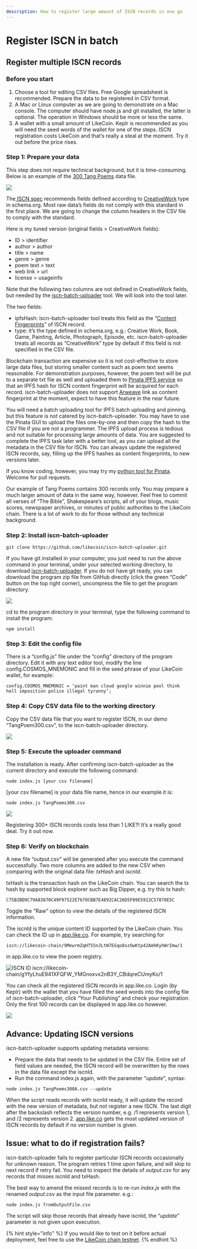 ```yaml
---
description: How to register large amount of ISCN records in one go
---
```


# Register ISCN in batch

## Register multiple ISCN records

### Before you start <a href="#a5db" id="a5db"></a>

1. Choose a tool for editing CSV files. Free Google spreadsheet is recommended. Prepare the data to be registered in CSV format.
2. A Mac or Linux computer as we are going to demonstrate on a Mac console. The computer should have node.js and git installed, the latter is optional. The operation in Windows should be more or less the same.
3. A wallet with a small amount of LikeCoin. Keplr is recommended as you will need the seed words of the wallet for one of the steps. ISCN registration costs LikeCoin and that’s really a steal at the moment. Try it out before the price rises.

### Step 1: Prepare your data <a href="#bafb" id="bafb"></a>

This step does not require technical background, but it is time-consuming. Below is an example of the [300 Tang Poems](https://github.com/edmondyu/TangPoems300/blob/main/TangPoems300.csv) data file.

![](../../.gitbook/assets/iscn-batch-uploader-01.png)

The[ ISCN spec](https://iscn.io/) recommends fields defined according to [CreativeWork](https://schema.org/CreativeWork) type in schema.org. Most raw data’s fields do not comply with this standard in the first place. We are going to change the column headers in the CSV file to comply with the standard.

Here is my tuned version (original fields > CreativeWork fields):

* ID > identifier
* author > author
* title > name
* genre > genre
* poem text > text
* web link > url
* license > usageinfo

Note that the following two columns are not defined in CreativeWork fields, but needed by the [iscn-batch-uploader](https://github.com/likecoin/iscn-batch-uploader) tool. We will look into the tool later.

The two fields:

* ipfsHash: iscn-batch-uploader tool treats this field as the “[Content Fingerprints](https://iscn.io/schema/contentFingerprints)” of ISCN record.
* type: it’s the type defined in schema.org, e.g.: Creative Work, Book, Game, Painting, Article, Photograph, Episode, etc. iscn-batch-uploader treats all records as “CreativeWork” type by default if this field is not specified in the CSV file.

Blockchain transaction are expensive so it is not cost-effective to store large data files, but storing smaller content such as poem text seems reasonable. For demonstration purposes, however, the poem text will be put to a separate txt file as well and uploaded  them to [Pinata IPFS service](https://www.pinata.cloud/) so that  an IPFS hash for ISCN content fingerprint will be acquired for each record. iscn-batch-uploader does not support [Arweave](https://www.arweave.org/) link as content fingerprint at the moment, expect to have this feature in the near future.

You will need a batch uploading tool for IPFS batch uploading and pinning. but this feature is not catered by iscn-batch-uploader. You may have to use the Pinata GUI to upload the files one-by-one and then copy the hash to the CSV file if you are not a programmer. The IPFS upload process is tedious and not suitable for processing large amounts of data.  You are suggested to complete the IPFS task later with a better tool, as you can upload all the metadata in the CSV file for ISCN. You can always update the registered ISCN records, say, filling up the IPFS hashes as content fingerprints, to new versions later.

If you know coding, however, you may try my [python tool for Pinata](https://github.com/edmondyu/pinata-python-util). Welcome for pull requests.

Our example of Tang Poems contains 300 records only. You may prepare a much larger amount of data in the same way, however. Feel free to commit all verses of “The Bible”, Shakespeare’s scripts, all of your blogs, music scores, newspaper archives, or minutes of public authorities to the LikeCoin chain. There is a lot of work to do for those without any technical background.

### Step 2: Install iscn-batch-uploader <a href="#c676" id="c676"></a>

```
git clone https://github.com/likecoin/iscn-batch-uploader.git
```

If you have git installed in your computer, you just need to run the above command in your terminal, under your selected working directory, to download [iscn-batch-uploader](https://github.com/likecoin/iscn-batch-uploader). If you do not have git ready, you can download the program zip file from GitHub directly (click the green “Code” button on the top right corner), uncompress the file to get the program directory.

![](../../.gitbook/assets/iscn-batch-uploader-02.png)



cd to the program directory in your terminal, type the following command to install the program:

```
npm install
```

### Step 3: Edit the config file

There is a “config.js” file under the “config” directory of the program directory. Edit it with any text editor tool, modify the line config.COSMOS\_MNEMONIC and fill in the seed phrase of your LikeCoin wallet, for example:

```
config.COSMOS_MNEMONIC = ‘paint man cloud google winnie pool think hell imposition police illegal tyranny’;
```

### Step 4: Copy CSV data file to the working directory <a href="#f95a" id="f95a"></a>

Copy the CSV data file that you want to register ISCN, in our demo “TangPoem300.csv”, to the iscn-batch-uploader directory.

![](../../.gitbook/assets/iscn-batch-uploader-03.png)



### Step 5: Execute the uploader command <a href="#3737" id="3737"></a>

The installation is ready. After confirming iscn-batch-uploader as the current directory and execute the following command:

```
node index.js [your csv filename]
```

\[your csv filename] is your data file name, hence in our example it is:

```
node index.js TangPoems300.csv
```

![](../../.gitbook/assets/iscn-batch-uploader-04.gif)

Registering 300+ ISCN records costs less than 1 LIKE?! It’s a really good deal. Try it out now.

### Step 6: Verify on blockchain <a href="#c2b3" id="c2b3"></a>

A new file “output.csv” will be generated after you execute the command successfully. Two more columns are added to the new CSV when comparing with the original data file: _txHash_ and _iscnId_.

txHash is the transaction hash on the LikeCoin chain. You can search the tx hash by supported block explorer such as Big Dipper, e.g. try this tx hash:

```
C75B2BD9C79A83670C49F97522E7670CBB7E4892CAC26D5F09E5913C57870E5C
```

Toggle the “Raw” option to view the details of the registered ISCN information.

The iscnId is the unique content ID supported by the LikeCoin chain. You can check the ID up in [app.like.co](https://app.like.co/). For example, try searching for

```
iscn://likecoin-chain/9MewrmZqHT55nJLtW7EGqo8szOwKtp42AmhKyhWrImw/1
```

in app.like.co to view the poem registry.

![ISCN ID iscn://likecoin-chain/gYfyLhuE941XFQFW\_YMGnoxvx2nB3Y\_CBdqreCUmyKo/1](../../.gitbook/assets/iscn-batch-uploader-05.png)

You can check all the registered ISCN records in app.like.co. Login (by Keplr) with the wallet that you have filled the seed words into the config file of iscn-batch-uploader, click “Your Publishing” and check your registration. Only the first 100 records can be displayed in app.like.co however.

![](../../.gitbook/assets/iscn-batch-uploader-06.png)

## Advance: Updating ISCN versions

iscn-batch-uploader supports updating metadata versions:

* Prepare the data that needs to be updated in the CSV file. Entire set of field values are needed, the ISCN record will be overwritten by the rows in the data file except the iscnId.
* Run the command index.js again, with the parameter “_update_”, syntax:

```
node index.js TangPoems300A.csv --update
```

When the script reads records with iscnId ready, it will update the record with the new version of metadata, but not register a new ISCN. The last digit after the backslash reflects the version number, e.g. /1 represents version 1, and /2 represents version 2. [app.like.co](https://app.like.co/) gets the most updated version of ISCN records by default if no version number is given.

## Issue: what to do if registration fails?

iscn-batch-uploader fails to register particular ISCN records occasionally for unknown reason. The program retries 1 time upon failure, and will skip to next record if retry fail. You need to inspect the details of _output.csv_ for any records that misses iscnId and txHash.

The best way to amend the missed records is to re-run _index.js_ with the renamed _output.csv_ as the input file parameter. e.g.:

```
node index.js fromOutputFile.csv
```

The script will skip those records that already have iscnId, the “_update_” parameter is not given upon execution.

{% hint style="info" %}
If you would like to test on it before actual deployment, feel free to use the [LikeCoin chain testnet](https://github.com/likecoin/testnets/tree/master/likecoin-public-testnet-3).
{% endhint %}
